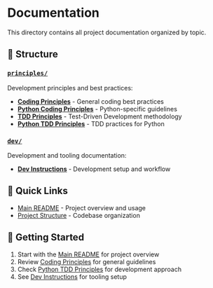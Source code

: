 # Documentation

This directory contains all project documentation organized by topic.

## 📁 Structure

### [`principles/`](./principles/)
Development principles and best practices:
- [**Coding Principles**](./principles/CODING_PRINCIPLES.md) - General coding best practices
- [**Python Coding Principles**](./principles/PYTHON_CODING_PRINCIPLES.md) - Python-specific guidelines
- [**TDD Principles**](./principles/TDD_PRINCIPLES.md) - Test-Driven Development methodology
- [**Python TDD Principles**](./principles/PYTHON_TDD_PRINCIPLES.md) - TDD practices for Python

### [`dev/`](./dev/)
Development and tooling documentation:
- [**Dev Instructions**](./dev/.dev-instructions.md) - Development setup and workflow

## 🚀 Quick Links

- [Main README](../README.md) - Project overview and usage
- [Project Structure](../README.md#project-structure) - Codebase organization

## 📖 Getting Started

1. Start with the [Main README](../README.md) for project overview
2. Review [Coding Principles](./principles/CODING_PRINCIPLES.md) for general guidelines
3. Check [Python TDD Principles](./principles/PYTHON_TDD_PRINCIPLES.md) for development approach
4. See [Dev Instructions](./dev/.dev-instructions.md) for tooling setup
